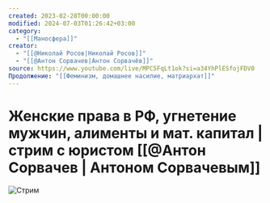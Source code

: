 ```yaml
---
created: 2023-02-28T00:00:00
modified: 2024-07-03T01:26:42+03:00
category:
  - "[[Маносфера]]"
creator:
  - "[[@Николай Росов|Николай Росов]]"
  - "[[@Антон Сорвачев|Антон Сорвачёв]]"
source: https://www.youtube.com/live/MPC5FqLt1ok?si=a34YhPlESfojFDV0
Продолжение: "[[Феминизм, домашнее насилие, матриархат]]"
---
```


# Женские права в РФ, угнетение мужчин, алименты и мат. капитал | стрим с юристом [[@Антон Сорвачев | Антоном Сорвачевым]]

![Стрим](https://www.youtube.com/live/MPC5FqLt1ok?si=a34YhPlESfojFDV0)